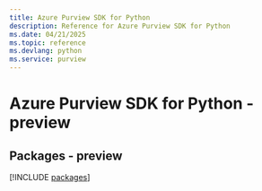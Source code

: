 ```yaml
---
title: Azure Purview SDK for Python
description: Reference for Azure Purview SDK for Python
ms.date: 04/21/2025
ms.topic: reference
ms.devlang: python
ms.service: purview
---
```

# Azure Purview SDK for Python - preview
## Packages - preview
[!INCLUDE [packages](purview-index.md)]
